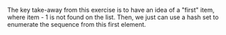 The key take-away from this exercise is to have an idea of a "first" item, where item - 1 is not found on the list.
Then, we just can use a hash set to enumerate the sequence from this first element.